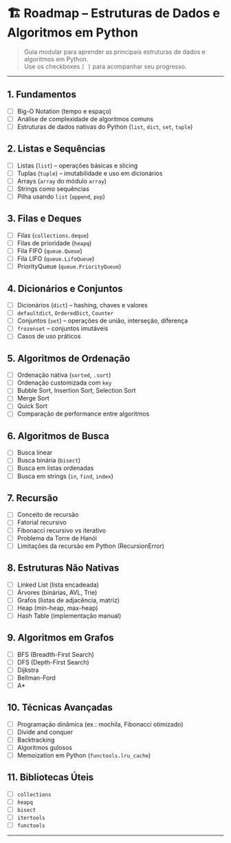 # 🏗️ Roadmap – Estruturas de Dados e Algoritmos em Python

> Guia modular para aprender as principais estruturas de dados e algoritmos em Python.  
> Use os checkboxes `[ ]` para acompanhar seu progresso.

---

## 1. Fundamentos
- [ ] Big-O Notation (tempo e espaço)
- [ ] Análise de complexidade de algoritmos comuns
- [ ] Estruturas de dados nativas do Python (`list`, `dict`, `set`, `tuple`)

## 2. Listas e Sequências
- [ ] Listas (`list`) – operações básicas e slicing
- [ ] Tuplas (`tuple`) – imutabilidade e uso em dicionários
- [ ] Arrays (`array` do módulo `array`)
- [ ] Strings como sequências
- [ ] Pilha usando `list` (`append`, `pop`)

## 3. Filas e Deques
- [ ] Filas (`collections.deque`)
- [ ] Filas de prioridade (`heapq`)
- [ ] Fila FIFO (`queue.Queue`)
- [ ] Fila LIFO (`queue.LifoQueue`)
- [ ] PriorityQueue (`queue.PriorityQueue`)

## 4. Dicionários e Conjuntos
- [ ] Dicionários (`dict`) – hashing, chaves e valores
- [ ] `defaultdict`, `OrderedDict`, `Counter`
- [ ] Conjuntos (`set`) – operações de união, interseção, diferença
- [ ] `frozenset` – conjuntos imutáveis
- [ ] Casos de uso práticos

## 5. Algoritmos de Ordenação
- [ ] Ordenação nativa (`sorted`, `.sort`)
- [ ] Ordenação customizada com `key`
- [ ] Bubble Sort, Insertion Sort, Selection Sort
- [ ] Merge Sort
- [ ] Quick Sort
- [ ] Comparação de performance entre algoritmos

## 6. Algoritmos de Busca
- [ ] Busca linear
- [ ] Busca binária (`bisect`)
- [ ] Busca em listas ordenadas
- [ ] Busca em strings (`in`, `find`, `index`)

## 7. Recursão
- [ ] Conceito de recursão
- [ ] Fatorial recursivo
- [ ] Fibonacci recursivo vs iterativo
- [ ] Problema da Torre de Hanói
- [ ] Limitações da recursão em Python (RecursionError)

## 8. Estruturas Não Nativas
- [ ] Linked List (lista encadeada)
- [ ] Árvores (binárias, AVL, Trie)
- [ ] Grafos (listas de adjacência, matriz)
- [ ] Heap (min-heap, max-heap)
- [ ] Hash Table (implementação manual)

## 9. Algoritmos em Grafos
- [ ] BFS (Breadth-First Search)
- [ ] DFS (Depth-First Search)
- [ ] Dijkstra
- [ ] Bellman-Ford
- [ ] A*

## 10. Técnicas Avançadas
- [ ] Programação dinâmica (ex.: mochila, Fibonacci otimizado)
- [ ] Divide and conquer
- [ ] Backtracking
- [ ] Algoritmos gulosos
- [ ] Memoization em Python (`functools.lru_cache`)

## 11. Bibliotecas Úteis
- [ ] `collections`
- [ ] `heapq`
- [ ] `bisect`
- [ ] `itertools`
- [ ] `functools`

---
